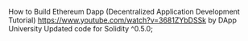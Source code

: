How to Build Ethereum Dapp (Decentralized Application Development Tutorial) https://www.youtube.com/watch?v=3681ZYbDSSk by DApp University
Updated code for Solidity ^0.5.0; 




